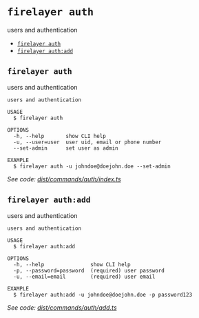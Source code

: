 `firelayer auth`
================

users and authentication

* [`firelayer auth`](#firelayer-auth)
* [`firelayer auth:add`](#firelayer-authadd)

## `firelayer auth`

users and authentication

```
users and authentication

USAGE
  $ firelayer auth

OPTIONS
  -h, --help       show CLI help
  -u, --user=user  user uid, email or phone number
  --set-admin      set user as admin

EXAMPLE
  $ firelayer auth -u johndoe@doejohn.doe --set-admin
```

_See code: [dist/commands/auth/index.ts](https://github.com/firelayer/firelayer/blob/v1.1.0/dist/commands/auth/index.ts)_

## `firelayer auth:add`

users and authentication

```
users and authentication

USAGE
  $ firelayer auth:add

OPTIONS
  -h, --help               show CLI help
  -p, --password=password  (required) user password
  -u, --email=email        (required) user email

EXAMPLE
  $ firelayer auth:add -u johndoe@doejohn.doe -p password123
```

_See code: [dist/commands/auth/add.ts](https://github.com/firelayer/firelayer/blob/v1.1.0/dist/commands/auth/add.ts)_
